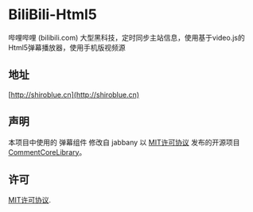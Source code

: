 # BiliBili-Html5

哔哩哔哩 (bilibili.com) 大型黑科技，定时同步主站信息，使用基于video.js的Html5弹幕播放器，使用手机版视频源

## 地址

[http://shiroblue.cn](http://shiroblue.cn)

## 声明

本项目中使用的 弹幕组件 修改自 jabbany 以 [MIT许可协议](http://www.opensource.org/licenses/mit-license.php) 发布的开源项目 [CommentCoreLibrary](https://github.com/jabbany/CommentCoreLibrary)。

## 许可
[MIT许可协议](http://www.opensource.org/licenses/mit-license.php).
